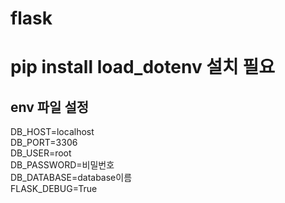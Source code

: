 # flask


# pip install load_dotenv 설치 필요

## env 파일 설정
DB_HOST=localhost \
DB_PORT=3306 \
DB_USER=root \
DB_PASSWORD=비밀번호 \
DB_DATABASE=database이름 \
FLASK_DEBUG=True 
